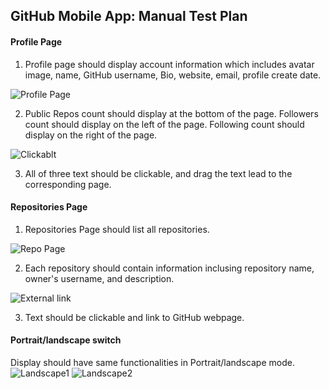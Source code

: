 GitHub Mobile App: Manual Test Plan
------
#### Profile Page
1. Profile page should display account information which includes avatar image, name, GitHub username, Bio, website, email, profile create date.

![Profile Page](./testPic/Portrait1.jpg)

2. Public Repos count should display at the bottom of the page.
   Followers count should display on the left of the page.
   Following count should display on the right of the page.

![Clickablt](./testPic/Portrait1.5.jpg)

3. All of three text should be clickable, and drag the text lead to the corresponding page.

#### Repositories Page
1. Repositories Page should list all repositories.

![Repo Page](./testPic/Portrait2.jpg)

2. Each repository should contain information inclusing repository name, owner's username, and description.

![External link](./testPic/Portrait3.jpg)

3. Text should be clickable and link to GitHub webpage.

#### Portrait/landscape switch

Display should have same functionalities in Portrait/landscape mode.
![Landscape1](./testPic/Landscape1.jpg)
![Landscape2](./testPic/Landscape2.jpg)
